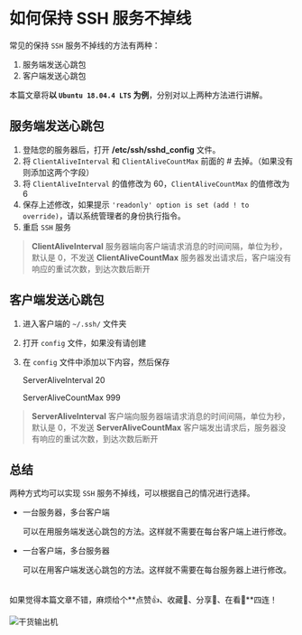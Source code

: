 <!-- Date: 2020.03.01 -->

# 如何保持 SSH 服务不掉线

常见的保持 `SSH` 服务不掉线的方法有两种：

1. 服务端发送心跳包
2. 客户端发送心跳包

本篇文章将**以 `Ubuntu 18.04.4 LTS` 为例**，分别对以上两种方法进行讲解。

## 服务端发送心跳包

1. 登陆您的服务器后，打开 **/etc/ssh/sshd_config** 文件。
2. 将 `ClientAliveInterval` 和 `ClientAliveCountMax` 前面的 \# 去掉。（如果没有则添加这两个字段）
3. 将 `ClientAliveInterval` 的值修改为 60，`ClientAliveCountMax` 的值修改为 6
4. 保存上述修改，如果提示 `'readonly' option is set (add ! to override)`，请以系统管理者的身份执行指令。
5. 重启 `SSH` 服务

> **ClientAliveInterval** 服务器端向客户端请求消息的时间间隔，单位为秒，默认是 0，不发送
> **ClientAliveCountMax** 服务器发出请求后，客户端没有响应的重试次数，到达次数后断开

## 客户端发送心跳包

1. 进入客户端的 `~/.ssh/` 文件夹
2. 打开 `config` 文件，如果没有请创建
3. 在 `config` 文件中添加以下内容，然后保存

   ServerAliveInterval 20

   ServerAliveCountMax 999

> **ServerAliveInterval** 客户端向服务器端请求消息的时间间隔，单位为秒，默认是 0，不发送
> **ServerAliveCountMax** 客户端发出请求后，服务器没有响应的重试次数，到达次数后断开

## 总结

两种方式均可以实现 `SSH` 服务不掉线，可以根据自己的情况进行选择。

* 一台服务器，多台客户端

  可以在用服务端发送心跳包的方法。这样就不需要在每台客户端上进行修改。

* 一台客户端，多台服务器

  可以在用客户端发送心跳包的方法。这样就不需要在每台服务器上进行修改。

######

如果觉得本篇文章不错，麻烦给个**点赞👍、收藏🌟、分享👊、在看👀**四连！

![干货输出机](https://file.zhangpeng.site/wechat/qrcode.jpg)
